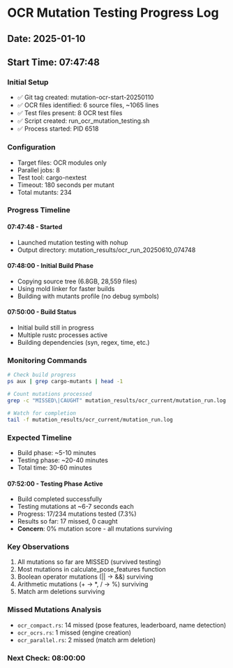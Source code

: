 # OCR Mutation Testing Progress Log

## Date: 2025-01-10
## Start Time: 07:47:48

### Initial Setup
- ✅ Git tag created: mutation-ocr-start-20250110
- ✅ OCR files identified: 6 source files, ~1065 lines
- ✅ Test files present: 8 OCR test files
- ✅ Script created: run_ocr_mutation_testing.sh
- ✅ Process started: PID 6518

### Configuration
- Target files: OCR modules only
- Parallel jobs: 8
- Test tool: cargo-nextest
- Timeout: 180 seconds per mutant
- Total mutants: 234

### Progress Timeline

#### 07:47:48 - Started
- Launched mutation testing with nohup
- Output directory: mutation_results/ocr_run_20250610_074748

#### 07:48:00 - Initial Build Phase
- Copying source tree (6.8GB, 28,559 files)
- Using mold linker for faster builds
- Building with mutants profile (no debug symbols)

#### 07:50:00 - Build Status
- Initial build still in progress
- Multiple rustc processes active
- Building dependencies (syn, regex, time, etc.)

### Monitoring Commands
```bash
# Check build progress
ps aux | grep cargo-mutants | head -1

# Count mutations processed
grep -c "MISSED\|CAUGHT" mutation_results/ocr_current/mutation_run.log || echo "0 processed"

# Watch for completion
tail -f mutation_results/ocr_current/mutation_run.log
```

### Expected Timeline
- Build phase: ~5-10 minutes
- Testing phase: ~20-40 minutes  
- Total time: 30-60 minutes

#### 07:52:00 - Testing Phase Active
- Build completed successfully
- Testing mutations at ~6-7 seconds each
- Progress: 17/234 mutations tested (7.3%)
- Results so far: 17 missed, 0 caught
- **Concern**: 0% mutation score - all mutations surviving

### Key Observations
1. All mutations so far are MISSED (survived testing)
2. Most mutations in calculate_pose_features function
3. Boolean operator mutations (|| → &&) surviving
4. Arithmetic mutations (+ → *, / → %) surviving
5. Match arm deletions surviving

### Missed Mutations Analysis
- `ocr_compact.rs`: 14 missed (pose features, leaderboard, name detection)
- `ocr_ocrs.rs`: 1 missed (engine creation)
- `ocr_parallel.rs`: 2 missed (match arm deletion)

### Next Check: 08:00:00